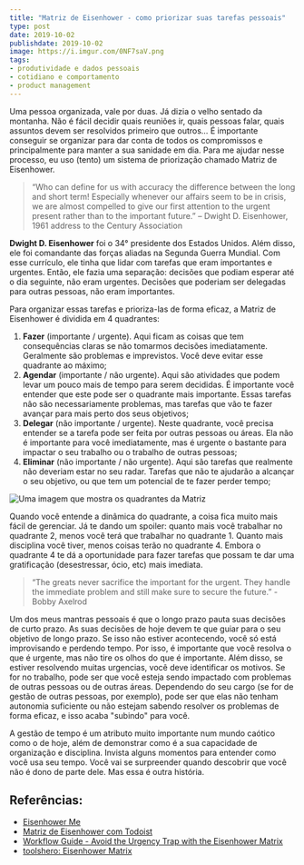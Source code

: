 ```yaml
---
title: "Matriz de Eisenhower - como priorizar suas tarefas pessoais"
type: post
date: 2019-10-02
publishdate: 2019-10-02
image: https://i.imgur.com/0NF7saV.png
tags:
- produtividade e dados pessoais
- cotidiano e comportamento
- product management
---
```


Uma pessoa organizada, vale por duas. Já dizia o velho sentado da montanha. Não é fácil decidir quais reuniões ir, quais pessoas falar, quais assuntos devem ser resolvidos primeiro que outros… É importante conseguir se organizar para dar conta de todos os compromissos e principalmente para manter a sua sanidade em dia. Para me ajudar nesse processo, eu uso (tento) um sistema de priorização chamado Matriz de Eisenhower.

> “Who can define for us with accuracy the difference between the long and short term! Especially whenever our affairs seem to be in crisis, we are almost compelled to give our first attention to the urgent present rather than to the important future.” – Dwight D. Eisenhower, 1961 address to the Century Association

**Dwight D. Eisenhower** foi o 34° presidente dos Estados Unidos. Além disso, ele foi comandante das forças aliadas na Segunda Guerra Mundial. Com esse currículo, ele tinha que lidar com tarefas que eram importantes e urgentes. Então, ele fazia uma separação: decisões que podiam esperar até o dia seguinte, não eram urgentes. Decisões que poderiam ser delegadas para outras pessoas, não eram importantes. 

Para organizar essas tarefas e prioriza-las de forma eficaz, a Matriz de Eisenhower é dividida em 4 quadrantes: 

1. **Fazer** (importante / urgente). Aqui ficam as coisas que tem consequências claras se não tomarmos decisões imediatamente. Geralmente são problemas e imprevistos. Você deve evitar esse quadrante ao máximo;
2. **Agendar** (importante / não urgente). Aqui são atividades que podem levar um pouco mais de tempo para serem decididas. É importante você entender que este pode ser o quadrante mais importante. Essas tarefas não são necessariamente problemas, mas tarefas que vão te fazer avançar para mais perto dos seus objetivos;
3. **Delegar** (não importante / urgente). Neste quadrante, você precisa entender se a tarefa pode ser feita por outras pessoas ou áreas. Ela não é importante para você imediatamente, mas é urgente o bastante para impactar o seu trabalho ou o trabalho de outras pessoas;
4. **Eliminar** (não importante / não urgente). Aqui são tarefas que realmente não deveriam estar no seu radar. Tarefas que não te ajudarão a alcançar o seu objetivo, ou que tem um potencial de te fazer perder tempo;

![Uma imagem que mostra os quadrantes da Matriz](https://i.imgur.com/ztLqvLR.png)

Quando você entende a dinâmica do quadrante, a coisa fica muito mais fácil de gerenciar. Já te dando um spoiler: quanto mais você trabalhar no quadrante 2, menos você terá que trabalhar no quadrante 1. Quanto mais disciplina você tiver, menos coisas terão no quadrante 4. Embora o quadrante 4 te dá a oportunidade para fazer tarefas que possam te dar uma gratificação (desestressar, ócio, etc) mais imediata.

> ‪“The greats never sacrifice the important for the urgent. They handle the immediate problem and still make sure to secure the future.” - Bobby Axelrod‬

Um dos meus mantras pessoais é que o longo prazo pauta suas decisões de curto prazo. As suas decisões de hoje devem te que guiar para o seu objetivo de longo prazo. Se isso não estiver acontecendo, você só está improvisando e perdendo tempo. Por isso, é importante que você resolva o que é urgente, mas não tire os olhos do que é importante. Além disso, se estiver resolvendo muitas urgencias, você deve identificar os motivos. Se for no trabalho, pode ser que você esteja sendo impactado com problemas de outras pessoas ou de outras áreas. Dependendo do seu cargo (se for de gestão de outras pessoas, por exemplo), pode ser que elas não tenham autonomia suficiente ou não estejam sabendo resolver os problemas de forma eficaz, e isso acaba "subindo" para você.

A gestão de tempo é um atributo muito importante num mundo caótico como o de hoje, além de demonstrar como é a sua capacidade de organização e disciplina. Invista alguns momentos para entender como você usa seu tempo. Você vai se surpreender quando descobrir que você não é dono de parte dele. Mas essa é outra história.

## Referências:
- [Eisenhower Me](https://www.eisenhower.me/)
- [Matriz de Eisenhower com Todoist](https://get.todoist.help/hc/pt-br/articles/210762449-Matriz-de-Eisenhower-com-Todoist)
- [Workflow Guide - Avoid the Urgency Trap with the Eisenhower Matrix](https://doist.com/blog/eisenhower-matrix/)
- [toolshero: Eisenhower Matrix](https://www.toolshero.com/time-management/eisenhower-matrix/)
